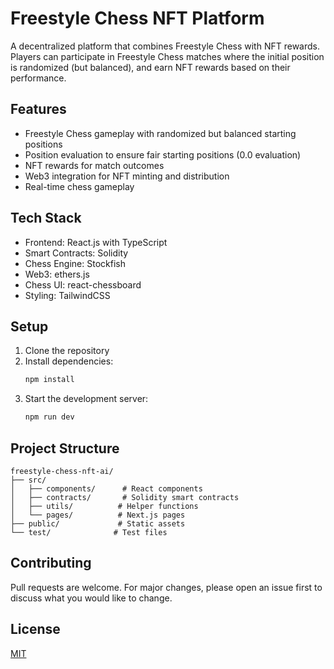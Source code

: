 # Freestyle Chess NFT Platform

A decentralized platform that combines Freestyle Chess with NFT rewards. Players can participate in Freestyle Chess matches where the initial position is randomized (but balanced), and earn NFT rewards based on their performance.

## Features

- Freestyle Chess gameplay with randomized but balanced starting positions
- Position evaluation to ensure fair starting positions (0.0 evaluation)
- NFT rewards for match outcomes
- Web3 integration for NFT minting and distribution
- Real-time chess gameplay

## Tech Stack

- Frontend: React.js with TypeScript
- Smart Contracts: Solidity
- Chess Engine: Stockfish
- Web3: ethers.js
- Chess UI: react-chessboard
- Styling: TailwindCSS

## Setup

1. Clone the repository
2. Install dependencies:
   ```bash
   npm install
   ```
3. Start the development server:
   ```bash
   npm run dev
   ```

## Project Structure

```
freestyle-chess-nft-ai/
├── src/
│   ├── components/      # React components
│   ├── contracts/       # Solidity smart contracts
│   ├── utils/          # Helper functions
│   └── pages/          # Next.js pages
├── public/             # Static assets
└── test/              # Test files
```

## Contributing

Pull requests are welcome. For major changes, please open an issue first to discuss what you would like to change.

## License

[MIT](https://choosealicense.com/licenses/mit/) 